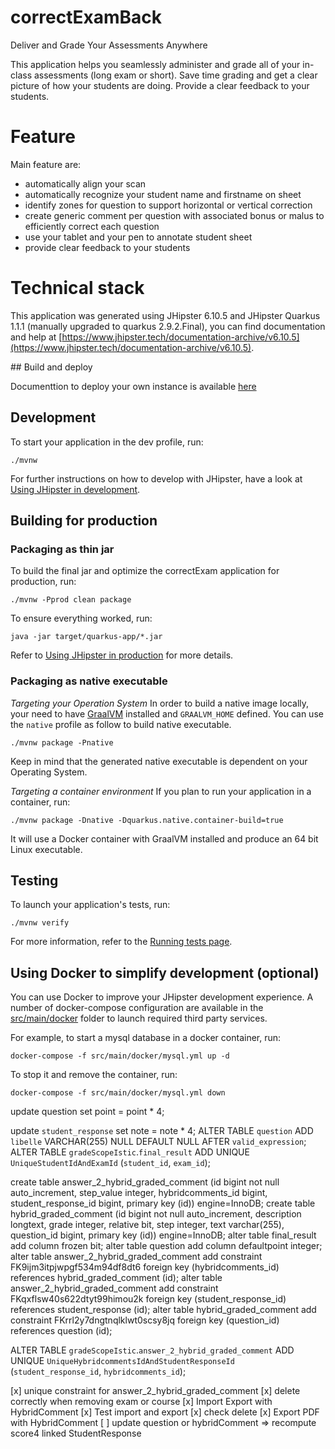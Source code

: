 # correctExamBack

Deliver and Grade Your Assessments Anywhere

This application helps you seamlessly administer and grade all of your in-class assessments (long exam or short). Save time grading and get a clear picture of how your students are doing. Provide a clear feedback to your students.

# Feature

Main feature are:

- automatically align your scan
- automatically recognize your student name and firstname on sheet
- identify zones for question to support horizontal or vertical correction
- create generic comment per question with associated bonus or malus to efficiently correct each question
- use your tablet and your pen to annotate student sheet
- provide clear feedback to your students

# Technical stack


This application was generated using JHipster 6.10.5 and JHipster Quarkus 1.1.1 (manually upgraded to quarkus 2.9.2.Final), you can find documentation and help at [https://www.jhipster.tech/documentation-archive/v6.10.5](https://www.jhipster.tech/documentation-archive/v6.10.5).


## Build and deploy

Documenttion to deploy your own instance is available [here](https://correctexam.readthedocs.io/en/latest/Install.html)



## Development

To start your application in the dev profile, run: 

    ./mvnw

For further instructions on how to develop with JHipster, have a look at [Using JHipster in development][].

## Building for production

### Packaging as thin jar

To build the final jar and optimize the correctExam application for production, run:

```
./mvnw -Pprod clean package
```

To ensure everything worked, run:

    java -jar target/quarkus-app/*.jar

Refer to [Using JHipster in production][] for more details.

### Packaging as native executable

_Targeting your Operation System_
In order to build a native image locally, your need to have [GraalVM](https://www.graalvm.org/) installed and `GRAALVM_HOME` defined.
You can use the `native` profile as follow to build native executable.

```
./mvnw package -Pnative
```

Keep in mind that the generated native executable is dependent on your Operating System.

_Targeting a container environment_
If you plan to run your application in a container, run:

```
./mvnw package -Dnative -Dquarkus.native.container-build=true
```

It will use a Docker container with GraalVM installed and produce an 64 bit Linux executable.

## Testing

To launch your application's tests, run:

    ./mvnw verify

For more information, refer to the [Running tests page][].

## Using Docker to simplify development (optional)

You can use Docker to improve your JHipster development experience. A number of docker-compose configuration are available in the [src/main/docker](src/main/docker) folder to launch required third party services.

For example, to start a mysql database in a docker container, run:

    docker-compose -f src/main/docker/mysql.yml up -d

To stop it and remove the container, run:

    docker-compose -f src/main/docker/mysql.yml down

[jhipster homepage and latest documentation]: https://www.jhipster.tech
[jhipster 6.10.5 archive]: https://www.jhipster.tech/documentation-archive/v6.10.5
[using jhipster in development]: https://www.jhipster.tech/documentation-archive/v6.10.5/development/
[using docker and docker-compose]: https://www.jhipster.tech/documentation-archive/v6.10.5/docker-compose
[using jhipster in production]: https://www.jhipster.tech/documentation-archive/v6.10.5/production/
[running tests page]: https://www.jhipster.tech/documentation-archive/v6.10.5/running-tests/
[code quality page]: https://www.jhipster.tech/documentation-archive/v6.10.5/code-quality/
[setting up continuous integration]: https://www.jhipster.tech/documentation-archive/v6.10.5/setting-up-ci/



update question set point = point * 4;

update `student_response` set note = note * 4;
ALTER TABLE `question` ADD `libelle` VARCHAR(255) NULL DEFAULT NULL AFTER `valid_expression`;
ALTER TABLE `gradeScopeIstic`.`final_result` ADD UNIQUE `UniqueStudentIdAndExamId` (`student_id`, `exam_id`);


create table answer_2_hybrid_graded_comment (id bigint not null auto_increment, step_value integer, hybridcomments_id bigint, student_response_id bigint, primary key (id)) engine=InnoDB;
create table hybrid_graded_comment (id bigint not null auto_increment, description longtext, grade integer, relative bit, step integer, text varchar(255), question_id bigint, primary key (id)) engine=InnoDB;
alter table final_result add column frozen bit;
alter table question add column defaultpoint integer;
alter table answer_2_hybrid_graded_comment add constraint FK9ijm3itpjwpgf534m94df8dt6 foreign key (hybridcomments_id) references hybrid_graded_comment (id);
alter table answer_2_hybrid_graded_comment add constraint FKqxflsw40s622dtyt99himou2k foreign key (student_response_id) references student_response (id);
alter table hybrid_graded_comment add constraint FKrrl2y7dngtnqlklwt0scsy8jq foreign key (question_id) references question (id);

ALTER TABLE `gradeScopeIstic`.`answer_2_hybrid_graded_comment` ADD UNIQUE `UniqueHybridcommentsIdAndStudentResponseId` (`student_response_id`, `hybridcomments_id`);

[x] unique constraint for answer_2_hybrid_graded_comment
[x] delete correctly when removing exam or course
[x] Import Export with HybridComment
[x] Test import and export
[x] check delete
[x] Export PDF with HybridComment
[ ] update question or hybridComment => recompute score4 linked StudentResponse

